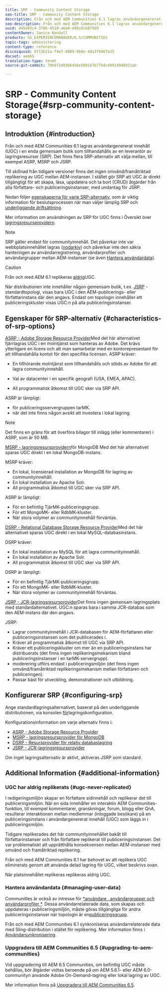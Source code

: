 ```yaml
---
title: SRP - Community Content Storage
seo-title: SRP - Community Content Storage
description: Från och med AEM Communities 6.1 lagras användargenererat innehåll (UGC) i en enda gemensam butik som tillhandahålls av en leverantör av lagringsresurser (SRP)
seo-description: Från och med AEM Communities 6.1 lagras användargenererat innehåll (UGC) i en enda gemensam butik som tillhandahålls av en leverantör av lagringsresurser (SRP)
uuid: d45e03c4-378b-4510-a6a0-d48c8cb879d9
contentOwner: Janice Kendall
products: SG_EXPERIENCEMANAGER/6.5/COMMUNITIES
topic-tags: administering
content-type: reference
discoiquuid: 6f13b21a-f4ef-4889-9b8e-4da3f846fa35
docset: aem65
translation-type: tm+mt
source-git-commit: 70e6f2d8366456e5091b7b775dc40914948921ab

---
```



# SRP - Community Content Storage{#srp-community-content-storage}

## Introduktion {#introduction}

Från och med AEM Communities 6.1 lagras användargenererat innehåll (UGC) i en enda gemensam butik som tillhandahålls av en leverantör av lagringsresurser (SRP). Det finns flera SRP-alternativ att välja mellan, till exempel ASRP, MSRP och JSRP.

Till skillnad från tidigare versioner finns det ingen omvänd/framåtriktad replikering av UGC mellan AEM-instanser. I stället gör SRP att UGC är direkt tillgängligt för att skapa, läsa, uppdatera och ta bort (CRUD) åtgärder från alla författare- och publiceringsinstanser, med undantag för JSRP.

Nedan följer [egenskaperna för varje SRP-alternativ](#characteristics-of-srp-options), som är viktig information för beslutsprocessen när man väljer lämplig SRP och [underliggande driftsättning](/help/communities/topologies.md).

Mer information om användningen av SRP för UGC finns i Översikt över [lagringsresursprovidern](/help/communities/srp.md).

>[!NOTE]
>
>SRP gäller endast för communityinnehåll. Det påverkar inte var webbplatsinnehållet lagras ([nodarkiv](/help/sites-deploying/data-store-config.md)) och påverkar inte den säkra hanteringen av användarregistrering, användarprofiler och användargrupper mellan AEM-instanser (se även [Hantera användardata](#managing-user-data)).

>[!CAUTION]
>
>Från och med AEM 6.1 replikeras [aldrig](#ugc-never-replicated)UGC.
>
>När distributionen inte innehåller någon gemensam butik, t.ex. [JSRP](/help/communities/topologies.md#jsrp) -standardtopologi, visas bara UGC i den AEM-publicerings- eller författarinstans där den angavs. Endast om topologin innehåller ett publiceringskluster visas UGC:n på alla publiceringsinstanser.

## Egenskaper för SRP-alternativ {#characteristics-of-srp-options}

[ASRP - Adobe Storage Resource Provider](/help/communities/asrp.md)Med det här alternativet fjärrlagras UGC i en molntjänst som hanteras av Adobe. Det krävs ytterligare en licens och att man samarbetar med en kontorepresentant för att tillhandahålla kontot för den specifika licensen. ASRP kräver:

* En tillhörande molntjänst som tillhandahålls och stöds av Adobe för att lagra communityinnehåll.
* Val av datacenter i en specifik geografi (USA, EMEA, APAC).

* All programmatisk åtkomst till UGC sker via SRP API.

ASRP är lämpligt:

* för publiceringsservergruppen tarMK.
* när det inte finns någon avsikt att investera i lokal lagring.

>[!NOTE]
>
>Det finns en gräns för att överföra bilagor till inlägg (eller kommentarer) i ASRP, som är 50 MB.

[MSRP - lagringsresursprovidern](/help/communities/msrp.md)för MongoDB Med det här alternativet sparas UGC direkt i en lokal MongoDB-instans.

MSRP kräver:

* En lokal, licensierad installation av MongoDB för lagring av communityinnehåll.
* En lokal installation av Apache Solr.
* All programmatisk åtkomst till UGC sker via SRP API.

ASRP är lämpligt:

* För en befintlig TjärMK-publiceringsgrupp.
* För ett MongoMK- eller RdbMK-kluster.
* När stora volymer av communityinnehåll förväntas.

[DSRP - Relational Database Storage Resource Provider](/help/communities/dsrp.md)Med det här alternativet sparas UGC direkt i en lokal MySQL-databasinstans.

DSRP kräver:

* En lokal installation av MySQL för att lagra communityinnehåll.
* En lokal installation av Apache Solr.
* All programmatisk åtkomst till UGC sker via SRP API.

DSRP är lämpligt:

* För en befintlig TjärMK-publiceringsgrupp.
* För ett MongoMK- eller RdbMK-kluster.
* När stora volymer av communityinnehåll förväntas.

[JSRP - JCR-lagringsresursprovider](/help/communities/jsrp.md)Det finns ingen gemensam lagringsplats med standardalternativet. UGC:n sparas bara i samma JCR-databas som den AEM-instans där den angavs.

JSRP:

* Lagrar communityinnehåll i JCR-databasen för AEM-författaren eller publiceringsinstansen som det publicerades i.
* Kräver all programmatisk åtkomst till UGC via SRP API.
* Kräver ett publiceringskluster om mer än en publiceringsinstans har distribuerats (det finns ingen replikeringsmekanism bland publiceringsinstanser i en tarMK-servergrupp).
* moderering utförs endast i publiceringsmiljön (det finns ingen omvänd/framåtriktad replikeringsmekanism mellan författaren och publiceringen).
* Passar bäst för utveckling, demonstrationer och utbildning.

## Konfigurerar SRP {#configuring-srp}

Ange standardlagringsalternativet, baserat på den underliggande distributionen, via konsolen [för](/help/communities/srp-config.md)lagringskonfiguration.

Konfigurationsinformation om varje alternativ finns i:

* [ASRP - Adobe Storage Resource Provider](/help/communities/asrp.md)
* [MSRP - lagringsresursprovider för MongoDB](/help/communities/msrp.md)
* [DSRP - Resursprovider för relativ databaslagring](/help/communities/dsrp.md)
* [JSRP - JCR-lagringsresursprovider](/help/communities/jsrp.md)

Om inget lagringsalternativ är aktivt, aktiveras JSRP som standard.

## Additional Information {#additional-information}

### UGC har aldrig replikerats {#ugc-never-replicated}

I redigeringsmiljön skapar en författare sidinnehåll och replikerar det till publiceringsmiljön. När en sida innehåller en interaktiv AEM Communities-funktion, till exempel kommentarer, granskningar, forum, blogg eller QnA, resulterar interaktionen mellan medlemmar (inloggade besökare) på en publiceringsinstans i användargenererat innehåll (UGC) som läggs in i publiceringsmiljön.

Tidigare replikerades det här communityinnehållet bakåt till författarinstanser och från författare replikerat till publiceringsinstanser. Det var problematiskt att upprätthålla konsekvensen mellan AEM-instanser med omvänd och framåtriktad replikering.

Från och med AEM Communities 6.1 har behovet av att replikera UGC eliminerats genom att använda delad lagring för UGC, vilket beskrivs ovan.

När platsinnehållet replikeras replikeras aldrig UGC.

### Hantera användardata {#managing-user-data}

CommunitIes är också av intresse för [*användare *,* användargrupper *och* användarprofiler *](/help/communities/users.md). Dessa användarrelaterade data, som skapas och uppdateras i publiceringsmiljön, måste göras tillgängliga för andra publiceringsinstanser när topologin är en[publiceringsgrupp](/help/sites-deploying/recommended-deploys.md#tarmk-farm).

Från och med AEM Communities 6.1 synkroniseras användarrelaterade data med Sling-distribution i stället för replikering. Mer information finns i [Användarsynkronisering](/help/communities/sync.md).

### Uppgradera till AEM Communities 6.5 {#upgrading-to-aem-communities}

Vid uppgradering till AEM 6.5 Communities, om befintlig UGC måste behållas, bör åtgärder vidtas beroende på om AEM 5.6.1- eller AEM 6.0-communityn använde Adobe On-Demand-lagring eller lokal lagring av UGC.

Mer information finns på [Uppgradera till AEM Communities 6.5](/help/communities/upgrade.md).
